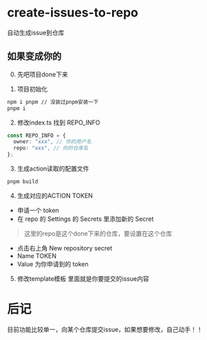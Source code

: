 # create-issues-to-repo
自动生成issue到仓库


## 如果变成你的
0. 先吧项目done下来

1. 项目初始化
```diff
npm i pnpm // 没装过pnpm安装一下
pnpm i
```

2. 修改index.ts
找到 REPO_INFO
```ts
const REPO_INFO = {
  owner: "xxx", // 你的用户名
  repo: "xxx", // 你的仓库名
};
```

3. 生成action读取的配置文件
```ts
pnpm build
```

4. 生成对应的ACTION TOKEN
- 申请一个 token
- 在 repo 的 Settings 的 Secrets 里添加新的 Secret
> 这里的repo是这个done下来的仓库，要设置在这个仓库
- 点击右上角 New repository secret
- Name TOKEN
- Value 为你申请到的 token

5. 修改template模板
里面就是你要提交的issue内容

# 后记
目前功能比较单一，向某个仓库提交issue，如果想要修改，自己动手！！